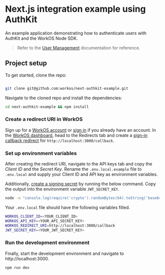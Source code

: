 # Next.js integration example using AuthKit

An example application demonstrating how to authenticate users with AuthKit and the WorkOS Node SDK.

> Refer to the [User Management](https://workos.com/docs/user-management) documentation for reference.

## Project setup

To get started, clone the repo:

```bash

git clone git@github.com:workos/next-authkit-example.git
```

Navigate to the cloned repo and install the dependencies:

```bash
cd next-authkit-example && npm install
```

### Create a redirect URI in WorkOS

Sign up for a [WorkOS account](https://dashboard.workos.com/signup) or [sign in](https://dashboard.workos.com/signin?redirect=/get-started) if you already have an account. In the [WorkOS dashboard](https://dashboard.workos.com), head to the Redirects tab and create a [sign-in callback redirect](https://workos.com/docs/user-management/1-configure-your-project/configure-a-redirect-uri) for `http://localhost:3000/callback`.

### Set up environment variables

After creating the redirect URI, navigate to the API keys tab and copy the _Client ID_ and the _Secret Key_. Rename the `.env.local.example` file to `.env.local` and supply your Client ID and API key as environment variables.

Additionally, [create a signing secret](https://workos.com/docs/user-management/3-handle-the-user-session/create-a-signing-secret) by running the below command. Copy the output into the environment variable `JWT_SECRET_KEY`.

```bash
node -e "console.log(require('crypto').randomBytes(64).toString('base64'));"
```

Your `.env.local` file should have the following variables filled.

```bash
WORKOS_CLIENT_ID=<YOUR_CLIENT_ID>
WORKOS_API_KEY=<YOUR_API_SECRET_KEY>
WORKOS_REDIRECT_URI=http://localhost:3000/callback
JWT_SECRET_KEY=<YOUR_JWT_SECRET_KEY>
```

### Run the development environment

Finally, start the development environment and navigate to http://localhost:3000.

```bash
npm run dev
```
